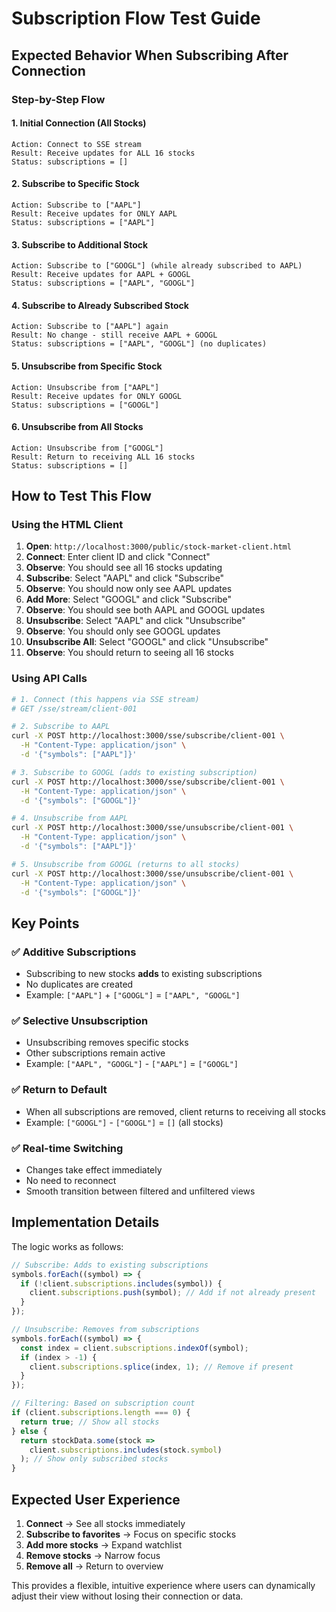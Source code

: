 # Subscription Flow Test Guide

## Expected Behavior When Subscribing After Connection

### Step-by-Step Flow

#### 1. **Initial Connection (All Stocks)**
```
Action: Connect to SSE stream
Result: Receive updates for ALL 16 stocks
Status: subscriptions = []
```

#### 2. **Subscribe to Specific Stock**
```
Action: Subscribe to ["AAPL"]
Result: Receive updates for ONLY AAPL
Status: subscriptions = ["AAPL"]
```

#### 3. **Subscribe to Additional Stock**
```
Action: Subscribe to ["GOOGL"] (while already subscribed to AAPL)
Result: Receive updates for AAPL + GOOGL
Status: subscriptions = ["AAPL", "GOOGL"]
```

#### 4. **Subscribe to Already Subscribed Stock**
```
Action: Subscribe to ["AAPL"] again
Result: No change - still receive AAPL + GOOGL
Status: subscriptions = ["AAPL", "GOOGL"] (no duplicates)
```

#### 5. **Unsubscribe from Specific Stock**
```
Action: Unsubscribe from ["AAPL"]
Result: Receive updates for ONLY GOOGL
Status: subscriptions = ["GOOGL"]
```

#### 6. **Unsubscribe from All Stocks**
```
Action: Unsubscribe from ["GOOGL"]
Result: Return to receiving ALL 16 stocks
Status: subscriptions = []
```

## How to Test This Flow

### Using the HTML Client

1. **Open**: `http://localhost:3000/public/stock-market-client.html`
2. **Connect**: Enter client ID and click "Connect"
3. **Observe**: You should see all 16 stocks updating
4. **Subscribe**: Select "AAPL" and click "Subscribe"
5. **Observe**: You should now only see AAPL updates
6. **Add More**: Select "GOOGL" and click "Subscribe"
7. **Observe**: You should see both AAPL and GOOGL updates
8. **Unsubscribe**: Select "AAPL" and click "Unsubscribe"
9. **Observe**: You should only see GOOGL updates
10. **Unsubscribe All**: Select "GOOGL" and click "Unsubscribe"
11. **Observe**: You should return to seeing all 16 stocks

### Using API Calls

```bash
# 1. Connect (this happens via SSE stream)
# GET /sse/stream/client-001

# 2. Subscribe to AAPL
curl -X POST http://localhost:3000/sse/subscribe/client-001 \
  -H "Content-Type: application/json" \
  -d '{"symbols": ["AAPL"]}'

# 3. Subscribe to GOOGL (adds to existing subscription)
curl -X POST http://localhost:3000/sse/subscribe/client-001 \
  -H "Content-Type: application/json" \
  -d '{"symbols": ["GOOGL"]}'

# 4. Unsubscribe from AAPL
curl -X POST http://localhost:3000/sse/unsubscribe/client-001 \
  -H "Content-Type: application/json" \
  -d '{"symbols": ["AAPL"]}'

# 5. Unsubscribe from GOOGL (returns to all stocks)
curl -X POST http://localhost:3000/sse/unsubscribe/client-001 \
  -H "Content-Type: application/json" \
  -d '{"symbols": ["GOOGL"]}'
```

## Key Points

### ✅ **Additive Subscriptions**
- Subscribing to new stocks **adds** to existing subscriptions
- No duplicates are created
- Example: `["AAPL"]` + `["GOOGL"]` = `["AAPL", "GOOGL"]`

### ✅ **Selective Unsubscription**
- Unsubscribing removes specific stocks
- Other subscriptions remain active
- Example: `["AAPL", "GOOGL"]` - `["AAPL"]` = `["GOOGL"]`

### ✅ **Return to Default**
- When all subscriptions are removed, client returns to receiving all stocks
- Example: `["GOOGL"]` - `["GOOGL"]` = `[]` (all stocks)

### ✅ **Real-time Switching**
- Changes take effect immediately
- No need to reconnect
- Smooth transition between filtered and unfiltered views

## Implementation Details

The logic works as follows:

```typescript
// Subscribe: Adds to existing subscriptions
symbols.forEach((symbol) => {
  if (!client.subscriptions.includes(symbol)) {
    client.subscriptions.push(symbol); // Add if not already present
  }
});

// Unsubscribe: Removes from subscriptions
symbols.forEach((symbol) => {
  const index = client.subscriptions.indexOf(symbol);
  if (index > -1) {
    client.subscriptions.splice(index, 1); // Remove if present
  }
});

// Filtering: Based on subscription count
if (client.subscriptions.length === 0) {
  return true; // Show all stocks
} else {
  return stockData.some(stock => 
    client.subscriptions.includes(stock.symbol)
  ); // Show only subscribed stocks
}
```

## Expected User Experience

1. **Connect** → See all stocks immediately
2. **Subscribe to favorites** → Focus on specific stocks
3. **Add more stocks** → Expand watchlist
4. **Remove stocks** → Narrow focus
5. **Remove all** → Return to overview

This provides a flexible, intuitive experience where users can dynamically adjust their view without losing their connection or data. 